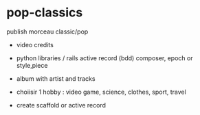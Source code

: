 # pop-classics
publish morceau classic/pop
- video credits
- python libraries / rails active record (bdd) composer, epoch or style,piece
- album with artist and tracks

- choiisir 1 hobby : video game, science, clothes, sport, travel
- create scaffold or active record
